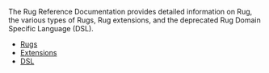 The Rug Reference Documentation provides detailed information on Rug,
the various types of Rugs, Rug extensions, and the deprecated Rug
Domain Specific Language (DSL).

-   [Rugs][rugs]
-   [Extensions][extensions]
-   [DSL][dsl]

[rugs]: rugs.md
[extensions]: extensions/index.md
[dsl]: dsl/index.md
